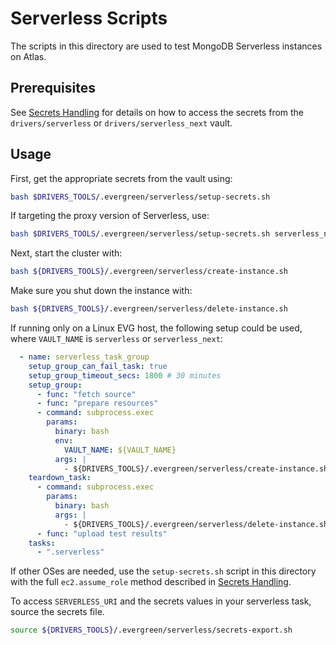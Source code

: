 # Serverless Scripts

The scripts in this directory are used to test MongoDB Serverless instances on Atlas.

## Prerequisites

See [Secrets Handling](../secrets_handling/README.md) for details on how to access the secrets 
from the `drivers/serverless` or `drivers/serverless_next` vault.

## Usage

First, get the appropriate secrets from the vault using:

```bash
bash $DRIVERS_TOOLS/.evergreen/serverless/setup-secrets.sh
```

If targeting the proxy version of Serverless, use:

```bash
bash $DRIVERS_TOOLS/.evergreen/serverless/setup-secrets.sh serverless_next
```

Next, start the cluster with:

```bash
bash ${DRIVERS_TOOLS}/.evergreen/serverless/create-instance.sh
```

Make sure you shut down the instance with:

```bash
bash ${DRIVERS_TOOLS}/.evergreen/serverless/delete-instance.sh
```

If running only on a Linux EVG host, the following setup could be used, where `VAULT_NAME`
is `serverless` or `serverless_next`:

```yaml
  - name: serverless_task_group
    setup_group_can_fail_task: true
    setup_group_timeout_secs: 1800 # 30 minutes
    setup_group:
      - func: "fetch source"
      - func: "prepare resources"
      - command: subprocess.exec
        params:
          binary: bash
          env:
            VAULT_NAME: ${VAULT_NAME}
          args: |
            - ${DRIVERS_TOOLS}/.evergreen/serverless/create-instance.sh
    teardown_task:
      - command: subprocess.exec
        params:
          binary: bash
          args: |
            - ${DRIVERS_TOOLS}/.evergreen/serverless/delete-instance.sh
      - func: "upload test results"
    tasks:
      - ".serverless"
```

If other OSes are needed, use the `setup-secrets.sh` script in this directory with the full `ec2.assume_role`
method described in [Secrets Handling](../secrets_handling/README.md).

To access `SERVERLESS_URI` and the secrets values in your serverless task, source the secrets file.

```bash
source ${DRIVERS_TOOLS}/.evergreen/serverless/secrets-export.sh
```
